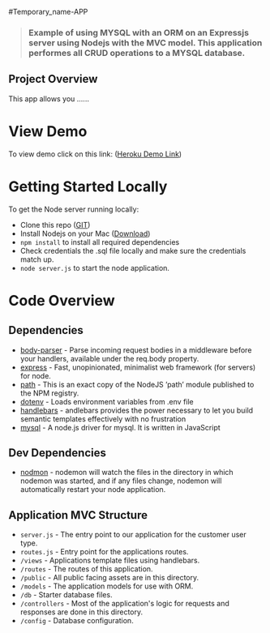 #Temporary_name-APP
> ### Example of using MYSQL with an ORM on an Expressjs server using Nodejs with the MVC model. This application performes all CRUD operations to a MYSQL database. 

## Project Overview

This app allows you ......

# View Demo  

To view demo click on this link: ([Heroku Demo Link]())

# Getting Started Locally 

To get the Node server running locally:

- Clone this repo ([GIT](https://github.com/lcerdeira/p2idea))
- Install Nodejs on your Mac ([Download](https://github.com/lcerdeira/p2idea))
- `npm install` to install all required dependencies
- Check credentials the .sql file locally and make sure the credentials match up. 
- `node server.js` to start the node application.


# Code Overview

## Dependencies
- [body-parser](https://www.npmjs.com/package/body-parser) - Parse incoming request bodies in a middleware before your handlers, available under the req.body property.
- [express](https://www.npmjs.com/package/express) - Fast, unopinionated, minimalist web framework (for servers) for node.
- [path](https://www.npmjs.com/package/path) - This is an exact copy of the NodeJS ’path’ module published to the NPM registry.
- [dotenv](https://www.npmjs.com/package/dotenv) - Loads environment variables from .env file
- [handlebars](https://www.npmjs.com/package/handlebars) - andlebars provides the power necessary to let you build semantic templates effectively with no frustration
- [mysql](https://www.npmjs.com/package/mysql) - A node.js driver for mysql. It is written in JavaScript

## Dev Dependencies

- [nodmon](https://www.npmjs.com/package/nodemon) - nodemon will watch the files in the directory in which nodemon was started, and if any files change, nodemon will automatically restart your node application.

## Application MVC Structure

- `server.js` - The entry point to our application for the customer user type.
- `routes.js` - Entry point for the applications routes.
- `/views` - Applications template files using handlebars.
- `/routes` - The routes of this application.
- `/public` - All public facing assets are in this directory.
- `/models` - The application models for use with ORM.
- `/db` - Starter database files.
- `/controllers` - Most of the application's logic for requests and responses are done in this directory. 
- `/config` - Database configuration. 
